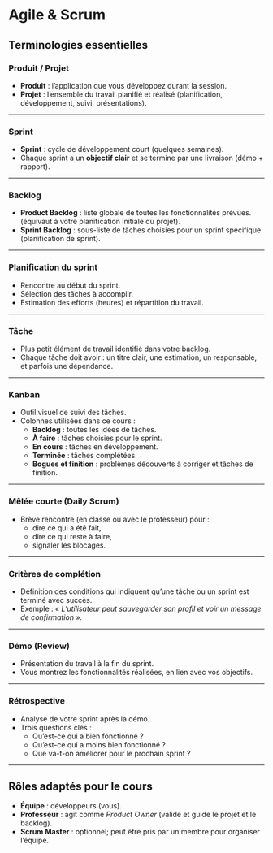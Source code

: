 # Agile & Scrum

## Terminologies essentielles

### Produit / Projet
- **Produit** : l’application que vous développez durant la session.  
- **Projet** : l’ensemble du travail planifié et réalisé (planification, développement, suivi, présentations).  

---

### Sprint
- **Sprint** : cycle de développement court (quelques semaines).  
- Chaque sprint a un **objectif clair** et se termine par une livraison (démo + rapport).  

---

### Backlog
- **Product Backlog** : liste globale de toutes les fonctionnalités prévues. (équivaut à votre planification initiale du projet).  
- **Sprint Backlog** : sous-liste de tâches choisies pour un sprint spécifique (planification de sprint).  

---

### Planification du sprint
- Rencontre au début du sprint.  
- Sélection des tâches à accomplir.  
- Estimation des efforts (heures) et répartition du travail.  

---

### Tâche
- Plus petit élément de travail identifié dans votre backlog.  
- Chaque tâche doit avoir : un titre clair, une estimation, un responsable, et parfois une dépendance.  

---

### Kanban
- Outil visuel de suivi des tâches.  
- Colonnes utilisées dans ce cours :  
  - **Backlog** : toutes les idées de tâches.  
  - **À faire** : tâches choisies pour le sprint.  
  - **En cours** : tâches en développement.  
  - **Terminée** : tâches complétées.  
  - **Bogues et finition** : problèmes découverts à corriger et tâches de finition.  

---

### Mêlée courte (Daily Scrum)
- Brève rencontre (en classe ou avec le professeur) pour :  
  - dire ce qui a été fait,  
  - dire ce qui reste à faire,  
  - signaler les blocages.  

---

### Critères de complétion
- Définition des conditions qui indiquent qu’une tâche ou un sprint est terminé avec succès.  
- Exemple : *« L’utilisateur peut sauvegarder son profil et voir un message de confirmation ».*  

---

### Démo (Review)
- Présentation du travail à la fin du sprint.  
- Vous montrez les fonctionnalités réalisées, en lien avec vos objectifs.  

---

### Rétrospective
- Analyse de votre sprint après la démo.  
- Trois questions clés :  
  - Qu’est-ce qui a bien fonctionné ?  
  - Qu’est-ce qui a moins bien fonctionné ?  
  - Que va-t-on améliorer pour le prochain sprint ?  

---

## Rôles adaptés pour le cours
- **Équipe** : développeurs (vous).  
- **Professeur** : agit comme *Product Owner* (valide et guide le projet et le backlog).  
- **Scrum Master** : optionnel; peut être pris par un membre pour organiser l’équipe.  

